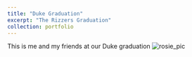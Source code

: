 ```yaml
---
title: "Duke Graduation"
excerpt: "The Rizzers Graduation"
collection: portfolio
---
```


This is me and my friends at our Duke graduation
![rosie_pic](/images/graduation.jpg)